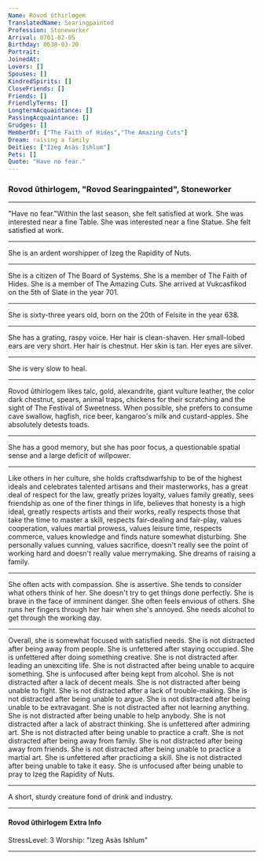 ```yaml
---
Name: Rovod ûthirlogem
TranslatedName: Searingpainted
Profession: Stoneworker    
Arrival: 0701-02-05
Birthday: 0638-03-20
Portrait:
JoinedAt: 
Lovers: []
Spouses: []
KindredSpirits: []
CloseFriends: []
Friends: []
FriendlyTerms: []
LongtermAcquaintance: []
PassingAcquaintance: []
Grudges: []
MemberOf: ["The Faith of Hides","The Amazing Cuts"]
Dream: raising a family
Deities: ["Izeg Asàs Ishlum"]
Pets: []
Quote: "Have no fear."
---
```


### Rovod ûthirlogem, "Rovod Searingpainted", Stoneworker 
 
***

"Have no fear."Within the last season, she felt satisfied at work. She was interested near a fine Table. She was interested near a fine Statue. She felt satisfied at work. 
***

She is an ardent worshipper of Izeg the Rapidity of Nuts. 
***

She is a citizen of The Board of Systems. She is a member of The Faith of Hides. She is a member of The Amazing Cuts. She arrived at Vukcasfikod on the 5th of Slate in the year 701. 
***

She is sixty-three years old, born on the 20th of Felsite in the year 638. 
***

She has a grating, raspy voice. Her hair is clean-shaven. Her small-lobed ears are very short. Her hair is chestnut. Her skin is tan. Her eyes are silver. 
***

She is very slow to heal. 
***

Rovod ûthirlogem likes talc, gold, alexandrite, giant vulture leather, the color dark chestnut, spears, animal traps, chickens for their scratching and the sight of The Festival of Sweetness. When possible, she prefers to consume cave swallow, hagfish, rice beer, kangaroo's milk and custard-apples. She absolutely detests toads. 
***

She has a good memory, but she has poor focus, a questionable spatial sense and a large deficit of willpower. 
***

Like others in her culture, she holds craftsdwarfship to be of the highest ideals and celebrates talented artisans and their masterworks, has a great deal of respect for the law, greatly prizes loyalty, values family greatly, sees friendship as one of the finer things in life, believes that honesty is a high ideal, greatly respects artists and their works, really respects those that take the time to master a skill, respects fair-dealing and fair-play, values cooperation, values martial prowess, values leisure time, respects commerce, values knowledge and finds nature somewhat disturbing. She personally values cunning, values sacrifice, doesn't really see the point of working hard and doesn't really value merrymaking. She dreams of raising a family. 
***

She often acts with compassion. She is assertive. She tends to consider what others think of her. She doesn't try to get things done perfectly. She is brave in the face of imminent danger. She often feels envious of others. She runs her fingers through her hair when she's annoyed. She needs alcohol to get through the working day. 
***

Overall, she is somewhat focused with satisfied needs. She is not distracted after being away from people. She is unfettered after staying occupied. She is unfettered after doing something creative. She is not distracted after leading an unexciting life. She is not distracted after being unable to acquire something. She is unfocused after being kept from alcohol. She is not distracted after a lack of decent meals. She is not distracted after being unable to fight. She is not distracted after a lack of trouble-making. She is not distracted after being unable to argue. She is not distracted after being unable to be extravagant. She is not distracted after not learning anything. She is not distracted after being unable to help anybody. She is not distracted after a lack of abstract thinking. She is unfettered after admiring art. She is not distracted after being unable to practice a craft. She is not distracted after being away from family. She is not distracted after being away from friends. She is not distracted after being unable to practice a martial art. She is unfettered after practicing a skill. She is not distracted after being unable to take it easy. She is unfocused after being unable to pray to Izeg the Rapidity of Nuts. 
***

A short, sturdy creature fond of drink and industry. 
***

#### Rovod ûthirlogem Extra Info

StressLevel: 3
Worship: "Izeg Asàs Ishlum"

***
